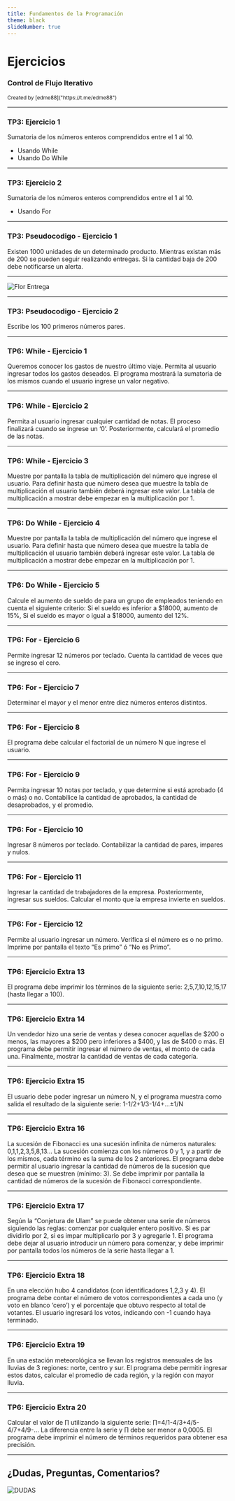 ```yaml
---
title: Fundamentos de la Programación
theme: black
slideNumber: true
---
```

# Ejercicios
### Control de Flujo Iterativo
<small>
Created by <i class="fab fa-telegram"></i>
[edme88]("https://t.me/edme88")
</small>

---
### TP3: Ejercicio 1
Sumatoria de los números enteros comprendidos entre el 1 al 10.
* Usando While
* Usando Do While

---
### TP3: Ejercicio 2
Sumatoria de los números enteros comprendidos entre el 1 al 10.
* Usando For

---
### TP3: Pseudocodigo - Ejercicio 1
Existen 1000 unidades de un determinado producto. Mientras existan más de 200 se pueden seguir realizando entregas.
Si la cantidad baja de 200 debe notificarse un alerta.

---
![Flor Entrega](images/tp3/flow_entrega.png)

---
### TP3: Pseudocodigo - Ejercicio 2
Escribe los 100 primeros números pares.

---
### TP6: While - Ejercicio 1
Queremos conocer los gastos de nuestro último viaje. Permita al usuario ingresar todos los gastos deseados.
El programa mostrará la sumatoria de los mismos cuando el usuario ingrese un valor negativo.

---
### TP6: While - Ejercicio 2
Permita al usuario ingresar cualquier cantidad de notas. El proceso finalizará cuando se ingrese un ‘0’.
Posteriormente, calculará el promedio de las notas.

---
### TP6: While - Ejercicio 3
Muestre por pantalla la tabla de multiplicación del número que ingrese el usuario. Para definir hasta que
número desea que muestre la tabla de multiplicación el usuario también deberá ingresar este valor.
La tabla de multiplicación a mostrar debe empezar en la multiplicación por 1.

---
### TP6: Do While - Ejercicio 4
Muestre por pantalla la tabla de multiplicación del número que ingrese el usuario. Para definir hasta que número
desea que muestre la tabla de multiplicación el usuario también deberá ingresar este valor. La tabla de
multiplicación a mostrar debe empezar en la multiplicación por 1.

---
### TP6: Do While - Ejercicio 5
Calcule el aumento de sueldo de para un grupo de empleados teniendo en cuenta el siguiente criterio: Si el
sueldo es inferior a $18000, aumento de 15%, Si el sueldo es mayor o igual a $18000, aumento del 12%.

---
### TP6: For - Ejercicio 6
Permite ingresar 12 números por teclado. Cuenta la cantidad de veces que se ingreso el cero.

---
### TP6: For - Ejercicio 7
Determinar el mayor y el menor entre diez números enteros distintos.

---
### TP6: For - Ejercicio 8
El programa debe calcular el factorial de un número N que ingrese el usuario.

---
### TP6: For - Ejercicio 9
Permita ingresar 10 notas por teclado, y que determine si está aprobado (4 o más) o no. Contabilice la cantidad
de aprobados, la cantidad de desaprobados, y el promedio.

---
### TP6: For - Ejercicio 10
Ingresar 8 números por teclado. Contabilizar la cantidad de pares, impares y nulos.

---
### TP6: For - Ejercicio 11
Ingresar la cantidad de trabajadores de la empresa. Posteriormente, ingresar sus sueldos. Calcular el monto que
la empresa invierte en sueldos.

---
### TP6: For - Ejercicio 12
Permite al usuario ingresar un número. Verifica si el número es o no primo. Imprime por pantalla el texto “Es primo” ó “No es Primo”.

---
### TP6: Ejercicio Extra 13
El programa debe imprimir los términos de la siguiente serie: 2,5,7,10,12,15,17 (hasta llegar a 100).

---
### TP6: Ejercicio Extra 14
Un vendedor hizo una serie de ventas y desea conocer aquellas de $200 o menos, las mayores a $200 pero inferiores
a $400, y las de $400 o más. El programa debe permitir ingresar el número de ventas, el monto de cada una.
Finalmente, mostrar la cantidad de ventas de cada categoría.

---
### TP6: Ejercicio Extra 15
El usuario debe poder ingresar un número N, y el programa muestra como salida el resultado de la siguiente serie:
1-1/2+1/3-1/4+…±1/N

---
### TP6: Ejercicio Extra 16
La sucesión de Fibonacci es una sucesión infinita de números naturales: 0,1,1,2,3,5,8,13… La sucesión comienza
con los números 0 y 1, y a partir de los mismos, cada término es la suma de los 2 anteriores. El programa debe
permitir al usuario ingresar la cantidad de números de la sucesión que desea que se muestren (mínimo: 3).
Se debe imprimir por pantalla la cantidad de números de la sucesión de Fibonacci correspondiente.

---
### TP6: Ejercicio Extra 17
Según la “Conjetura de Ulam” se puede obtener una serie de números siguiendo las reglas: comenzar por cualquier
entero positivo. Si es par dividirlo por 2, si es impar multiplicarlo por 3 y agregarle 1. El programa debe
dejar al usuario introducir un número para comenzar, y debe imprimir por pantalla todos los números de la serie hasta llegar a 1.

---
### TP6: Ejercicio Extra 18
En una elección hubo 4 candidatos (con identificadores 1,2,3 y 4). El programa debe contar el número de votos
correspondientes a cada uno (y voto en blanco ‘cero’) y el porcentaje que obtuvo respecto al total de votantes.
El usuario ingresará los votos, indicando con -1 cuando haya terminado.

---
### TP6: Ejercicio Extra 19
En una estación meteorológica se llevan los registros mensuales de las lluvias de 3 regiones: norte, centro y sur.
El programa debe permitir ingresar estos datos, calcular el promedio de cada región, y la región con mayor lluvia.

---
### TP6: Ejercicio Extra 20
Calcular el valor de ∏ utilizando la siguiente serie: ∏=4/1-4/3+4/5-4/7+4/9-…
La diferencia entre la serie y ∏ debe ser menor a 0,0005. El programa debe imprimir el número de términos requeridos para obtener esa precisión.

---
## ¿Dudas, Preguntas, Comentarios?
![DUDAS](images/pregunta.gif)
